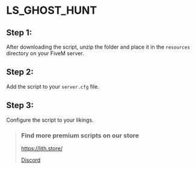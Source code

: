 # LS_GHOST_HUNT
 

## Step 1:
After downloading the script, unzip the folder and place it in the `resources` directory on your FiveM server.

## Step 2:
Add the script to your `server.cfg` file.

## Step 3:
Configure the script to your likings. 

> ### Find more premium scripts on our store
> https://lith.store/
>
> [Discord](https://discord.gg/CMXznkWYxa)
